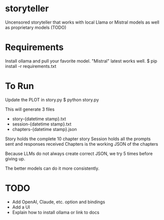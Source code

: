 # storyteller
Uncensored storyteller that works with local Llama or Mistral models as well as proprietary models (TODO)

# Requirements

Install ollama and pull your favorite model. "Mistral" latest works well.
$ pip install -r requirements.txt


# To Run
Update the PLOT in story.py
$ python story.py 

This will generate 3 files
- story-{datetime stamp}.txt
- session-{datetime stamp}.txt
- chapters-{datetime stamp}.json

Story holds the complete 10 chapter story
Session holds all the prompts sent and responses received
Chapters is the working JSON of the chapters

Because LLMs do not always create correct JSON, we try 5 times before giving up. 

The better models can do it more consistently.

# TODO
- Add OpenAI, Claude, etc. option and bindings
- Add a UI
- Explain how to install ollama or link to docs
